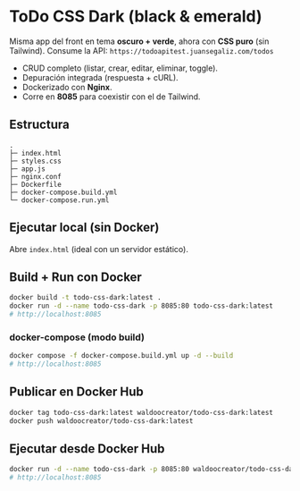 # ToDo CSS Dark (black & emerald)

Misma app del front en tema **oscuro + verde**, ahora con **CSS puro** (sin Tailwind). Consume la API:
`https://todoapitest.juansegaliz.com/todos`

- CRUD completo (listar, crear, editar, eliminar, toggle).
- Depuración integrada (respuesta + cURL).
- Dockerizado con **Nginx**.
- Corre en **8085** para coexistir con el de Tailwind.

## Estructura
```
.
├─ index.html
├─ styles.css
├─ app.js
├─ nginx.conf
├─ Dockerfile
├─ docker-compose.build.yml
└─ docker-compose.run.yml
```

## Ejecutar local (sin Docker)
Abre `index.html` (ideal con un servidor estático).

## Build + Run con Docker
```bash
docker build -t todo-css-dark:latest .
docker run -d --name todo-css-dark -p 8085:80 todo-css-dark:latest
# http://localhost:8085
```

### docker-compose (modo build)
```bash
docker compose -f docker-compose.build.yml up -d --build
# http://localhost:8085
```

## Publicar en Docker Hub
```bash
docker tag todo-css-dark:latest waldoocreator/todo-css-dark:latest
docker push waldoocreator/todo-css-dark:latest
```

## Ejecutar desde Docker Hub
```bash
docker run -d --name todo-css-dark -p 8085:80 waldoocreator/todo-css-dark:latest
# http://localhost:8085
```
